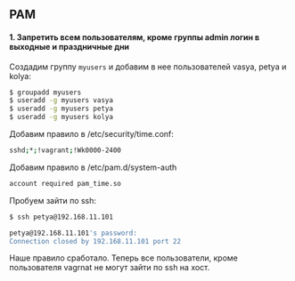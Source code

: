 ## PAM

#### 1. Запретить всем пользователям, кроме группы admin логин в выходные и праздничные дни

Создадим группу `myusers` и добавим в нее пользователей vasya, petya и kolya:
 
```bash
$ groupadd myusers
$ useradd -g myusers vasya
$ useradd -g myusers petya
$ useradd -g myusers kolya
```

Добавим правило в /etc/security/time.conf:

```bash
sshd;*;!vagrant;!Wk0000-2400
```

Добавим правило в /etc/pam.d/system-auth

```bash
account required pam_time.so
```

Пробуем зайти по ssh:

```bash
$ ssh petya@192.168.11.101

petya@192.168.11.101's password:
Connection closed by 192.168.11.101 port 22

```
Наше правило сработало. Теперь все пользователи, кроме пользователя vagrnat не могут зайти по ssh на хост.
